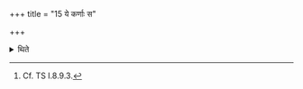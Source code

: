 +++
title = "15 ये कर्णाः स"

+++

<details><summary>थिते</summary>

15. Rice-pap in milk for Br̥hsapati (should be prepared out of those grains which are) whole[^1].   

[^1]: Cf. TS I.8.9.3. 
</details>
